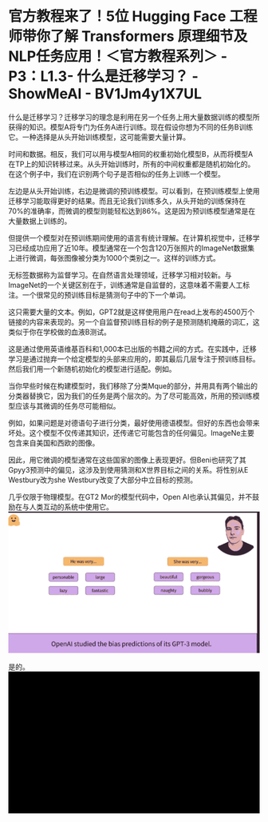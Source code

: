 # 官方教程来了！5位 Hugging Face 工程师带你了解 Transformers 原理细节及NLP任务应用！＜官方教程系列＞ - P3：L1.3- 什么是迁移学习？ - ShowMeAI - BV1Jm4y1X7UL

什么是迁移学习？迁移学习的理念是利用在另一个任务上用大量数据训练的模型所获得的知识。模型A将专门为任务A进行训练。现在假设你想为不同的任务B训练它。一种选择是从头开始训练模型，这可能需要大量计算。

时间和数据。相反，我们可以用与模型A相同的权重初始化模型B，从而将模型A在TP上的知识转移过来。从头开始训练时，所有的中间权重都是随机初始化的。在这个例子中，我们在识别两个句子是否相似的任务上训练一个模型。

左边是从头开始训练，右边是微调的预训练模型。可以看到，在预训练模型上使用迁移学习能取得更好的结果。而且无论我们训练多久，从头开始的训练保持在70%的准确率，而微调的模型则能轻松达到86%。这是因为预训练模型通常是在大量数据上训练的。

但提供一个模型对在预训练期间使用的语言有统计理解。在计算机视觉中，迁移学习已经成功应用了近10年。模型通常在一个包含120万张照片的ImageNet数据集上进行微调，每张图像被分类为1000个类别之一。这样的训练方式。

无标签数据称为监督学习。在自然语言处理领域，迁移学习相对较新。与ImageNet的一个关键区别在于，训练通常是自监督的，这意味着不需要人工标注。一个很常见的预训练目标是猜测句子中的下一个单词。

这只需要大量的文本。例如，GPT2就是这样使用用户在read上发布的4500万个链接的内容来表现的。另一个自监督预训练目标的例子是预测随机掩蔽的词汇，这类似于你在学校做的血液B测试。

这是通过使用英语维基百科和1,000本已出版的书籍之间的方式。在实践中，迁移学习是通过抛弃一个给定模型的头部来应用的，即其最后几层专注于预训练目标。然后我们用一个新随机初始化的模型进行适配。例如。

当你早些时候在构建模型时，我们移除了分类Mque的部分，并用具有两个输出的分类器替换它，因为我们的任务是两个层次的。为了尽可能高效，所用的预训练模型应该与其微调的任务尽可能相似。

例如，如果问题是对德语句子进行分类，最好使用德语模型。但好的东西也会带来坏处。这个模型不仅传递其知识，还传递它可能包含的任何偏见。ImageNe主要包含来自美国和西欧的图像。

因此，用它微调的模型通常在这些国家的图像上表现更好。但Beni也研究了其Gpyy3预测中的偏见，这涉及到使用猜测和X世界目标之间的关系。将性别从E Westbury改为she Westbury改变了大部分中立目标的预测。

几乎仅限于物理模型。在GT2 Mor的模型代码中，Open AI也承认其偏见，并不鼓励在与人类互动的系统中使用它。![](img/d4c722df1d794b9f140ba25884ae87c9_1.png)

是的。![](img/d4c722df1d794b9f140ba25884ae87c9_3.png)
